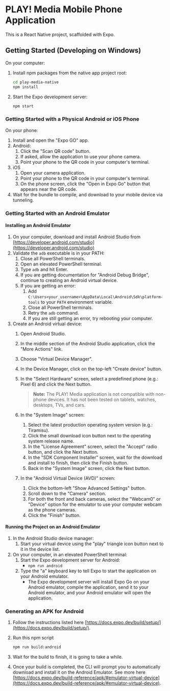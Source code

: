 # PLAY! Media Mobile Phone Application

This is a React Native project, scaffolded with Expo.

## Getting Started (Developing on Windows)

On your computer:

1. Install npm packages from the native app project root:

    ```bash
    cd play-media-native
    npm install
    ```

2. Start the Expo development server:

    ```bash
    npm start
    ```

### Getting Started with a Physical Android or iOS Phone

On your phone:

1. Install and open the "Expo GO" app.
2. Android:
    1. Click the "Scan QR code" button.
    2. If asked, allow the application to use your phone camera.
    3. Point your phone to the QR code in your computer's terminal.
3. iOS
    1. Open your camera application.
    2. Point your phone to the QR code in your computer's terminal.
    3. On the phone screen, click the "Open in Expo Go" button that appears near the QR code.
4. Wait for the bundle to compile, and download to your mobile device via tunneling.

### Getting Started with an Android Emulator

#### Installing an Android Emulator

1. On your computer, download and install Android Studio from [https://developer.android.com/studio](https://developer.android.com/studio)
2. Validate the `adb` executable is in your PATH:
    1. Close all PowerShell terminals.
    2. Open an elevated PowerShell terminal.
    3. Type `adb` and hit Enter.
    4. If you are getting documentation for "Android Debug Bridge", continue to creating an Android virtual device.
    5. If you are getting an error:
        1. Add `C:\Users<your_username>\AppData\Local\Android\Sdk\platform-tools` to your `PATH` environment variable.
        2. Close all PowerShell terminals.
        3. Retry the `adb` command.
        4. If you are still getting an error, try rebooting your computer.
3. Create an Android virtual device:
    1. Open Android Studio.
    2. In the middle section of the Android Studio application, click the "More Actions" link.
    3. Choose "Virtual Device Manager".
    4. In the Device Manager, click on the top-left "Create device" button.
    5. In the "Select Hardware" screen, select a predefined phone (e.g.: Pixel 6) and click the Next button.

        > **Note:** The PLAY! Media application is not compatible with non-phone devices. It has not been tested on tablets, watches, desktops, TVs, and cars.

    6. In the "System Image" screen:
        1. Select the latest production operating system version (e.g.: Tiramisu).
        2. Click the small download icon button next to the operating system release name.
        3. In the "License Agreement" screen, select the "Accept" radio button, and click the Next button.
        4. In the "SDK Component Installer" screen, wait for the download and install to finish, then click the Finish button.
        5. Back in the "System Image" screen, click the Next button.
    7. In the "Android Virtual Device (AVD)" screen:
        1. Click the bottom-left "Show Advanced Settings" button.
        2. Scroll down to the "Camera" section.
        3. For both the front and back cameras, select the "Webcam0" or "Device" option for the emulator to use your computer webcam as the phone cameras.
        4. Click the "Finish" button.

#### Running the Project on an Android Emulator

1. In the Android Studio device manager:
    1. Start your virtual device using the "play" triangle icon button next to it in the device list.
2. On your computer, in an elevated PowerShell terminal:
    1. Start the Expo development server for Android:
        - `npm run android`
    2. Type the "a" keyboard key to tell Expo to start the application on your Android emulator.
        - The Expo development server will install Expo Go on your Android emulator, compile the application, send it to your Android emulator, and your Android emulator will open the application.

### Generating an APK for Android

1. Follow the instructions listed here [https://docs.expo.dev/build/setup/](https://docs.expo.dev/build/setup/).
2. Run this npm script

    ```bash
    npm run build:android
    ```

3. Wait for the build to finish, it is going to take a while.
4. Once your build is completed, the CLI will prompt you to automatically download and install it on the Android Emulator.
   See more here [https://docs.expo.dev/build-reference/apk/#emulator-virtual-device](https://docs.expo.dev/build-reference/apk/#emulator-virtual-device).

